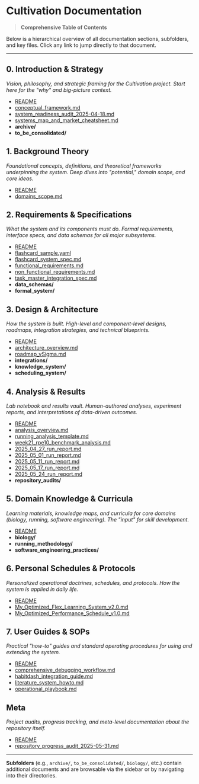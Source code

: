 # Cultivation Documentation

> **Comprehensive Table of Contents**

Below is a hierarchical overview of all documentation sections, subfolders, and key files. Click any link to jump directly to that document.

---

## 0. Introduction & Strategy
*Vision, philosophy, and strategic framing for the Cultivation project. Start here for the "why" and big-picture context.*
- [README](0_introduction_and_strategy/README.md)
- [conceptual_framework.md](0_introduction_and_strategy/conceptual_framework.md)
- [system_readiness_audit_2025-04-18.md](0_introduction_and_strategy/system_readiness_audit_2025-04-18.md)
- [systems_map_and_market_cheatsheet.md](0_introduction_and_strategy/systems_map_and_market_cheatsheet.md)
- **archive/**
- **to_be_consolidated/**

## 1. Background Theory
*Foundational concepts, definitions, and theoretical frameworks underpinning the system. Deep dives into "potential," domain scope, and core ideas.*
- [README](1_background_theory/README.md)
- [domains_scope.md](1_background_theory/domains_scope.md)

## 2. Requirements & Specifications
*What the system and its components must do. Formal requirements, interface specs, and data schemas for all major subsystems.*
- [README](2_requirements_and_specifications/README.md)
- [flashcard_sample.yaml](2_requirements_and_specifications/flashcard_sample.yaml)
- [flashcard_system_spec.md](2_requirements_and_specifications/flashcard_system_spec.md)
- [functional_requirements.md](2_requirements_and_specifications/functional_requirements.md)
- [non_functional_requirements.md](2_requirements_and_specifications/non_functional_requirements.md)
- [task_master_integration_spec.md](2_requirements_and_specifications/task_master_integration_spec.md)
- **data_schemas/**
- **formal_system/**

## 3. Design & Architecture
*How the system is built. High-level and component-level designs, roadmaps, integration strategies, and technical blueprints.*
- [README](3_design_and_architecture/README.md)
- [architecture_overview.md](3_design_and_architecture/architecture_overview.md)
- [roadmap_vSigma.md](3_design_and_architecture/roadmap_vSigma.md)
- **integrations/**
- **knowledge_system/**
- **scheduling_system/**

## 4. Analysis & Results
*Lab notebook and results vault. Human-authored analyses, experiment reports, and interpretations of data-driven outcomes.*
- [README](4_analysis_and_results/README.md)
- [analysis_overview.md](4_analysis_and_results/analysis_overview.md)
- [running_analysis_template.md](4_analysis_and_results/running_analysis_template.md)
- [week21_rpe10_benchmark_analysis.md](4_analysis_and_results/week21_rpe10_benchmark_analysis.md)
- [2025_04_27_run_report.md](4_analysis_and_results/2025_04_27_run_report.md)
- [2025_05_01_run_report.md](4_analysis_and_results/2025_05_01_run_report.md)
- [2025_05_11_run_report.md](4_analysis_and_results/2025_05_11_run_report.md)
- [2025_05_17_run_report.md](4_analysis_and_results/2025_05_17_run_report.md)
- [2025_05_24_run_report.md](4_analysis_and_results/2025_05_24_run_report.md)
- **repository_audits/**

## 5. Domain Knowledge & Curricula
*Learning materials, knowledge maps, and curricula for core domains (biology, running, software engineering). The "input" for skill development.*
- [README](5_domain_knowledge_and_curricula/README.md)
- **biology/**
- **running_methodology/**
- **software_engineering_practices/**

## 6. Personal Schedules & Protocols
*Personalized operational doctrines, schedules, and protocols. How the system is applied in daily life.*
- [README](6_personal_schedules_and_protocols/README.md)
- [My_Optimized_Flex_Learning_System_v2.0.md](6_personal_schedules_and_protocols/My_Optimized_Flex_Learning_System_v2.0.md)
- [My_Optimized_Performance_Schedule_v1.0.md](6_personal_schedules_and_protocols/My_Optimized_Performance_Schedule_v1.0.md)

## 7. User Guides & SOPs
*Practical "how-to" guides and standard operating procedures for using and extending the system.*
- [README](7_user_guides_and_sops/README.md)
- [comprehensive_debugging_workflow.md](7_user_guides_and_sops/comprehensive_debugging_workflow.md)
- [habitdash_integration_guide.md](7_user_guides_and_sops/habitdash_integration_guide.md)
- [literature_system_howto.md](7_user_guides_and_sops/literature_system_howto.md)
- [operational_playbook.md](7_user_guides_and_sops/operational_playbook.md)

## Meta
*Project audits, progress tracking, and meta-level documentation about the repository itself.*
- [README](meta/README.md)
- [repository_progress_audit_2025-05-31.md](meta/repository_progress_audit_2025-05-31.md)

---

**Subfolders** (e.g., `archive/`, `to_be_consolidated/`, `biology/`, etc.) contain additional documents and are browsable via the sidebar or by navigating into their directories.
